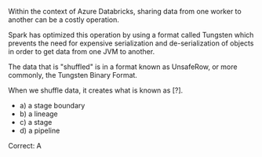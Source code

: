 Within the context of Azure Databricks, sharing data from one worker to another can be a costly operation.

Spark has optimized this operation by using a format called Tungsten which prevents the need for expensive serialization and de-serialization of objects in order to get data from one JVM to another.

The data that is "shuffled" is in a format known as UnsafeRow, or more commonly, the Tungsten Binary Format.

When we shuffle data, it creates what is known as [?].

- a) a stage boundary
- b) a lineage
- c) a stage
- d) a pipeline

Correct: A